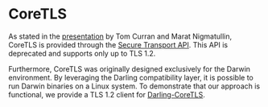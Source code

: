 # CoreTLS

As stated in the [presentation](https://rp.os3.nl/2015-2016/p52/presentation.pdf) by Tom Curran and Marat Nigmatullin, CoreTLS is provided through the [Secure Transport API](https://developer.apple.com/documentation/security/secure-transport). This API is deprecated and supports only up to TLS 1.2.  

Furthermore, CoreTLS was originally designed exclusively for the Darwin environment. By leveraging the Darling compatibility layer, it is possible to run Darwin binaries on a Linux system. To demonstrate that our approach is functional, we provide a TLS 1.2 client for [Darling-CoreTLS](https://github.com/darlinghq/darling-coretls).
